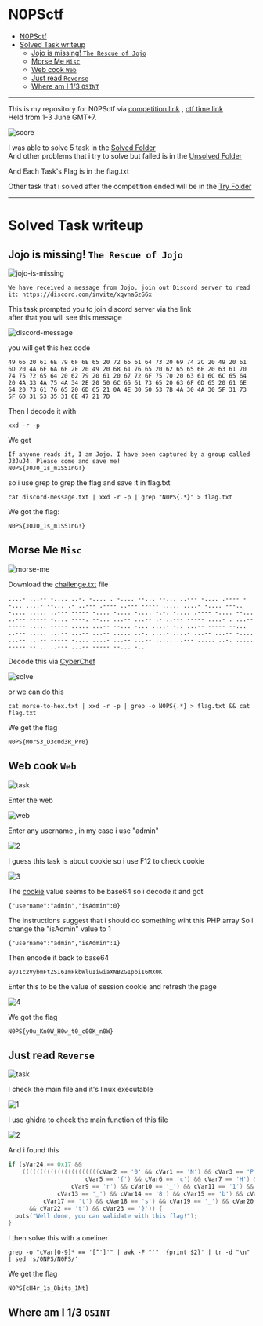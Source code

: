# N0PSctf
- [N0PSctf](#n0psctf)
- [Solved Task writeup](#solved-task-writeup)
  - [Jojo is missing! `The Rescue of Jojo`](#jojo-is-missing-the-rescue-of-jojo)
  - [Morse Me `Misc`](#morse-me-misc)
  - [Web cook `Web`](#web-cook-web)
  - [Just read `Reverse`](#just-read-reverse)
  - [Where am I 1/3 `OSINT`](#where-am-i-13-osint)
---
This is my repository for N0PSctf via [<ins>competition link<ins>](https://ctf.nops.re/) , [<ins>ctf time link<ins>](https://ctftime.org/event/2358) <br>
Held from 1-3 June GMT+7.

![score](resource/score.png)

I was able to solve 5 task in the [Solved Folder](SOLVED/) <br>
And other problems that i try to solve but failed is in the [Unsolved Folder](UNSOLVED/)

And Each Task's Flag is in the flag.txt

Other task that i solved after the competition ended will be in the [Try Folder](TRY/)


---

# Solved Task writeup
## Jojo is missing! `The Rescue of Jojo`
![jojo-is-missing](resource/jojo-is-missing/task.png)
```
We have received a message from Jojo, join out Discord server to read it: https://discord.com/invite/xqvnaGzG6x
```

This task prompted you to join discord server via the link<br>
after that you will see this message

![discord-message](resource/jojo-is-missing/discord-message.png)<br>

you will get this hex code<br>
```
49 66 20 61 6E 79 6F 6E 65 20 72 65 61 64 73 20 69 74 2C 20 49 20 61 6D 20 4A 6F 6A 6F 2E 20 49 20 68 61 76 65 20 62 65 65 6E 20 63 61 70 74 75 72 65 64 20 62 79 20 61 20 67 72 6F 75 70 20 63 61 6C 6C 65 64 20 4A 33 4A 75 4A 34 2E 20 50 6C 65 61 73 65 20 63 6F 6D 65 20 61 6E 64 20 73 61 76 65 20 6D 65 21 0A 4E 30 50 53 7B 4A 30 4A 30 5F 31 73 5F 6D 31 53 35 31 6E 47 21 7D
```
Then I decode it with <br>
```
xxd -r -p
```
We get 
```
If anyone reads it, I am Jojo. I have been captured by a group called J3JuJ4. Please come and save me!
N0PS{J0J0_1s_m1S51nG!}
```
so i use grep to grep the flag and save it in flag.txt
```
cat discord-message.txt | xxd -r -p | grep "N0PS{.*}" > flag.txt
```
We got the flag:
``` 
N0PS{J0J0_1s_m1S51nG!}
```
## Morse Me `Misc`

![morse-me](resource/morse-me/task.png)<br>

Download the [challenge.txt](/SOLVED/morse-me/challenge.txt) file<br>
```
....- ...-- -.... ..-. -.... . -.... --... --... ..--- -.... .---- --... ....- --... .- ..--- .---- ..--- ----- ..... ....- -.... ---.. -.... ..... ..--- ----- -.... -.... -.... -.-. -.... .---- -.... --... ..--- ----- -.... ----. --... ...-- ...-- .- ..--- ----- ....- . ...-- ----- ..... ----- ..... ...-- --... -... ....- -.. ...-- ----- --... ..--- ..... ...-- ...-- ...-- ..... ..-. ....- ....- ...-- ...-- -.... ...-- ...-- ----- -.... ....- ...-- ...-- ..... ..--- ..... ..-. ..... ----- --... ..--- ...-- ----- --... -..
```
Decode this via [CyberChef](https://gchq.github.io/CyberChef/)<br>

![solve](resource/morse-me/solve.png)<br>

or we can do this
```
cat morse-to-hex.txt | xxd -r -p | grep -o N0PS{.*} > flag.txt && cat flag.txt
```
We get the flag
```
N0PS{M0rS3_D3c0d3R_Pr0}
```
## Web cook `Web`
![task](resource/web-cook/task.png)<br>

Enter the web

![web](resource/web-cook/web.png)<br>

Enter any username , in my case i use "admin"

![2](resource/web-cook/2.png)<br>

I guess this task is about cookie so i use F12 to check cookie

![3](resource/web-cook/3.png)<br>

The [cookie](SOLVED\web-cook\cook.txt) value seems to be base64 so i decode it and got
```
{"username":"admin","isAdmin":0}
```
The instructions suggest that i should do something wiht this PHP array
So i change the "isAdmin" value to 1 
```
{"username":"admin","isAdmin":1}
```
Then encode it back to base64
```
eyJ1c2VybmFtZSI6ImFkbWluIiwiaXNBZG1pbiI6MX0K
```
Enter this to be the value of session cookie and refresh the page 

![4](resource\web-cook\4.png)<br>

We got the flag
```
N0PS{y0u_Kn0W_H0w_t0_c00K_n0W}
```
## Just read `Reverse`

![task](resource/just-read/task.png)<br>

I check the main file and it's linux executable

![1](resource/just-read/1.png)<br>

I use ghidra to check the main function of this file

![2](resource/just-read/2.png)<br>

And i found this 

```c
if (sVar24 == 0x17 &&
    ((((((((((((((((((((((cVar2 == '0' && cVar1 == 'N') && cVar3 == 'P') && cVar4 == 'S') &&
                      cVar5 == '{') && cVar6 == 'c') && cVar7 == 'H') && cVar8 == '4') &&
                  cVar9 == 'r') && cVar10 == '_') && cVar11 == '1') && cVar12 == 's') &&
              cVar13 == '_') && cVar14 == '8') && cVar15 == 'b') && cVar16 == 'i') &&
          cVar17 == 't') && cVar18 == 's') && cVar19 == '_') && cVar20 == '1') && cVar21 == 'N')
      && cVar22 == 't') && cVar23 == '}')) {
  puts("Well done, you can validate with this flag!");
}
```
I then solve this with a oneliner
```
grep -o "cVar[0-9]* == '[^']'" | awk -F "'" '{print $2}' | tr -d "\n" | sed 's/0NPS/N0PS/'
```
We get the flag
```
N0PS{cH4r_1s_8bits_1Nt}
```






## Where am I 1/3 `OSINT`
